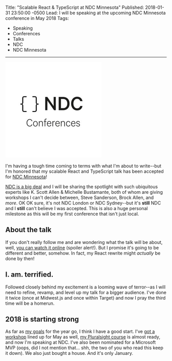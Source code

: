 Title: "Scalable React & TypeScript at NDC Minnesota"
Published: 2018-01-31 23:50:00 -0500
Lead: I will be speaking at the upcoming NDC Minnesota conference in May 2018
Tags:
- Speaking
- Conferences
- Talks
- NDC
- NDC Minnesota
---

![NDC Conferences](/assets/images/talks/ndc.jpg)

I'm having a tough time coming to terms with what I'm about to write--but I'm honored that my scalable React and TypeScript talk has been accepted for [NDC Minnesota](http://ndcminnesota.com)!

[NDC is a big deal](https://ndcminnesota.com/page/about-ndc) and I will be sharing the spotlight with such ubiquitous experts like K. Scott Allen & Michelle Bustamante, both of whom are giving workshops I can't decide between, Steve Sanderson, Brock Allen, and *more*. OK OK sure, it's not NDC London or NDC Sydney--but it's **still** NDC and I **still** can't believe I was accepted. This is also a huge personal milestone as this will be my first conference that isn't just local.

## About the talk

If you don't really follow me and are wondering what the talk will be about, well, [you can watch it online](https://youtu.be/owcuEwn-pSM) (spoiler alert!). But I promise it's going to be different and better, somehow. In fact, my React rewrite might *actually* be done by then!

## I. am. terrified.

Followed closely behind my excitement is a looming wave of terror--as I will need to refine, revamp, and level up my talk for a bigger audience. I've done it twice (once at Midwest.js and once within Target) and now I pray the third time will be a homerun.

## 2018 is starting strong

As far as [my goals](https://kamranicus.com/posts/2018-01-01-2018-a-new-year) for the year go, I think I have a good start. I've [got a workshop](https://kamranicus.com/posts/2017-12-18-workshop-bots-javascript-node-minnewebcon) lined up for May as well, [my Pluralsight course](https://kamranicus.com/posts/2017-10-10-becoming-a-pluralsight-author) is almost ready, and now I'm speaking at NDC. I've also been nominated for a Microsoft MVP (oops, did I not mention that... shh, the two of you who read this keep it down). We also just bought a house. And it's only January.